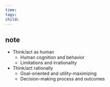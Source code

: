 ```yaml
---
time: 
tags: 
child:
---
```

## note
- Think/act as human
	- Human cognition and behavior
	- Limitations and irrationality
- Think/act rationally
	- Goal-oriented and utility-maximizing
	- Decision-making process and outcomes
